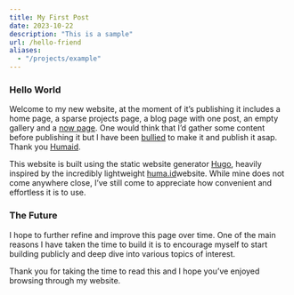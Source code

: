 ```yaml
---
title: My First Post
date: 2023-10-22
description: "This is a sample"
url: /hello-friend
aliases:
  - "/projects/example"
---
```

### Hello World

Welcome to my new website, at the moment of it’s publishing it includes a home page, a sparse projects page, a blog page with one post, an empty gallery and a [now page](https://nownownow.com/about). One would think that I’d gather some content before publishing it but I have been [bullied](https://saleh.boo/) to make it and publish it asap. Thank you [Humaid].

This website is built using the static website generator [Hugo], heavily inspired by the incredibly lightweight [huma.id]website. While mine does not come anywhere close, I’ve still come to appreciate how convenient and effortless it is to use.

### The Future

I hope to further refine and improve this page over time. One of the main reasons I have taken the time to build it is to encourage myself to start building publicly and deep dive into various topics of interest.

Thank you for taking the time to read this and I hope you’ve enjoyed browsing through my website.

[Humaid]: <https://huma.id/>
[huma.id]: <https://huma.id/>
[Hugo]: <https://gohugo.io>
